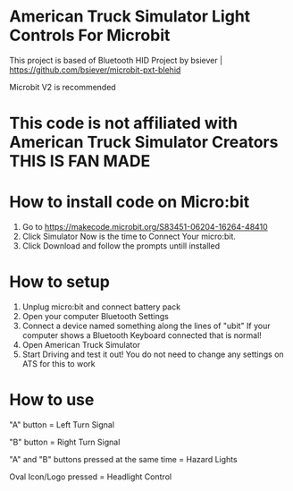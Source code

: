 # American Truck Simulator Light Controls For Microbit
  This project is based of Bluetooth HID Project by bsiever | https://github.com/bsiever/microbit-pxt-blehid

Microbit V2 is recommended 

# This code is not affiliated with American Truck Simulator Creators THIS IS FAN MADE

# How to install code on Micro:bit
 1. Go to https://makecode.microbit.org/S83451-06204-16264-48410
 2. Click Simulator
    Now is the time to Connect Your micro:bit.
 3. Click Download and follow the prompts untill installed

# How to setup
 1. Unplug micro:bit and connect battery pack
 2. Open your computer Bluetooth Settings
 3. Connect a device named something along the lines of "ubit"
    If your computer shows a Bluetooth Keyboard connected that is normal!
 4. Open American Truck Simulator
 5. Start Driving and test it out!
    You do not need to change any settings on ATS for this to work

# How to use
 
 "A" button = Left Turn Signal
 
 "B" button = Right Turn Signal
 
 "A" and "B" buttons pressed at the same time = Hazard Lights
 
 Oval Icon/Logo pressed = Headlight Control
